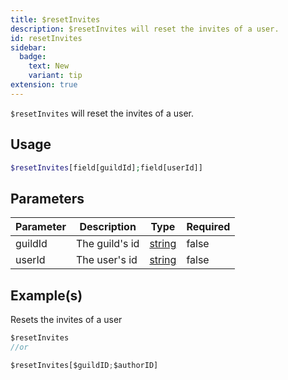 ```yaml
---
title: $resetInvites
description: $resetInvites will reset the invites of a user.
id: resetInvites
sidebar: 
  badge:
    text: New
    variant: tip
extension: true
---
```

`$resetInvites` will reset the invites of a user.

## Usage

```php
$resetInvites[field[guildId];field[userId]]
```

## Parameters

| Parameter | Description    | Type   | Required |
| --------- | -------------- | ------ | -------- |
| guildId   | The guild's id | [string](https://developer.mozilla.org/en-US/docs/Web/JavaScript/Reference/Global_Objects/String) | false    |
| userId    | The user's id  | [string](https://developer.mozilla.org/en-US/docs/Web/JavaScript/Reference/Global_Objects/String) | false    |

## Example(s)

Resets the invites of a user

```javascript
$resetInvites
//or

$resetInvites[$guildID;$authorID]
```
